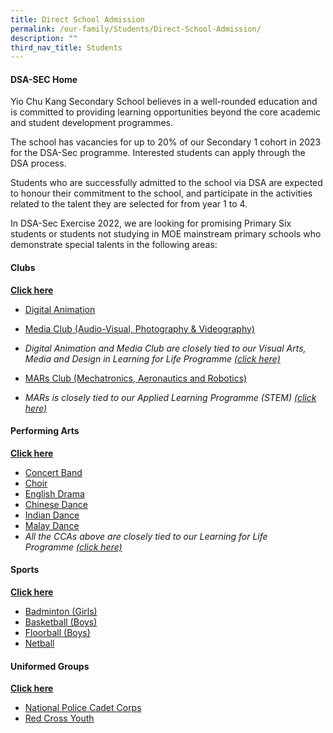 ```yaml
---
title: Direct School Admission
permalink: /our-family/Students/Direct-School-Admission/
description: ""
third_nav_title: Students
---
```

#### **DSA-SEC Home**

Yio Chu Kang Secondary School believes in a well-rounded education and is committed to providing learning opportunities beyond the core academic and student development programmes.

The school has vacancies for up to 20% of our Secondary 1 cohort in 2023 for the DSA-Sec programme. Interested students can apply through the DSA process.

Students who are successfully admitted to the school via DSA are expected to honour their commitment to the school, and participate in the activities related to the talent they are selected for from year 1 to 4.

In DSA-Sec Exercise 2022, we are looking for promising Primary Six students or students not studying in MOE mainstream primary schools who demonstrate special talents in the following areas:

#### **Clubs**
**[Click here](/files/Students/Direct%20School%20Admission/2%20DIRECT%20SCHOOL%20ADMISSION%20for%20CLUBS.pdf)**
*   [Digital Animation](https://yiochukangsec-moe-edu-sg-admin.cwp.sg/our-curriculum/non-academic-programmes/co-curricular-activities/clubs/digital-animation-club)
*   [Media Club (Audio-Visual, Photography & Videography)](https://yiochukangsec-moe-edu-sg-admin.cwp.sg/our-curriculum/non-academic-programmes/co-curricular-activities/clubs/media-club-audio-visual-photography-n-videography)
*   _Digital Animation and Media Club are closely tied to our Visual Arts, Media and Design in Learning for Life Programme [(click here)](https://yiochukangsec.moe.edu.sg/our-curriculum/distinctive-programmes/learning-for-life-programme)_
    
*   [MARs Club (Mechatronics, Aeronautics and Robotics)](https://yiochukangsec-moe-edu-sg-admin.cwp.sg/our-curriculum/non-academic-programmes/co-curricular-activities/clubs/mars-club-mechatronics-aeronautics-and-robotics)
*   _MARs is closely tied to our Applied Learning Programme (STEM) [(click here)](https://yiochukangsec.moe.edu.sg/our-curriculum/distinctive-programmes/applied-learning-programme)_

#### **Performing Arts**
**[Click here](/files/Students/Direct%20School%20Admission/3%20DIRECT%20SCHOOL%20ADMISSION%20%20FOR%20Performing%20Arts.pdf)**

*   [Concert Band](https://yiochukangsec.moe.edu.sg/our-curriculum/non-academic-programmes/co-curricular-activities/performing-arts/concert-band)
*   [Choir](https://yiochukangsec.moe.edu.sg/our-curriculum/non-academic-programmes/co-curricular-activities/performing-arts/choir)
*   [English Drama](https://yiochukangsec.moe.edu.sg/our-curriculum/non-academic-programmes/co-curricular-activities/performing-arts/english-drama)
*   [Chinese Dance](https://yiochukangsec.moe.edu.sg/our-curriculum/non-academic-programmes/co-curricular-activities/performing-arts/chinese-dance)
*   [Indian Dance](https://yiochukangsec.moe.edu.sg/our-curriculum/non-academic-programmes/co-curricular-activities/performing-arts/indian-dance)
*   [Malay Dance](https://yiochukangsec.moe.edu.sg/our-curriculum/non-academic-programmes/co-curricular-activities/performing-arts/malay-dance)
*   _All the CCAs above are closely tied to our Learning for Life Programme [(click here)](https://yiochukangsec.moe.edu.sg/our-curriculum/distinctive-programmes/learning-for-life-programme)_

#### **Sports**
**[Click here](/files/Students/Direct%20School%20Admission/4%20DIRECT%20SCHOOL%20ADMISSION%20for%20SPORTS.pdf)**
*   [Badminton (Girls)](https://yiochukangsec.moe.edu.sg/our-curriculum/non-academic-programmes/co-curricular-activities/physical-sports/badminton-boys-n-girls)
*   [Basketball (Boys)](https://yiochukangsec.moe.edu.sg/our-curriculum/non-academic-programmes/co-curricular-activities/physical-sports/basketball-boys)
*   [Floorball (Boys)](https://yiochukangsec.moe.edu.sg/our-curriculum/non-academic-programmes/co-curricular-activities/physical-sports/floorball-boys)
*   [Netball](https://yiochukangsec.moe.edu.sg/our-curriculum/non-academic-programmes/co-curricular-activities/physical-sports/netball)

#### **Uniformed Groups**
**[Click here](/files/Students/Direct%20School%20Admission/5%20DIRECT%20SCHOOL%20ADMISSION%20for%20UGs.pdf)**
*   [National Police Cadet Corps](https://yiochukangsec.moe.edu.sg/our-curriculum/non-academic-programmes/co-curricular-activities/uniformed-groups/npcc)
*   [Red Cross Youth](https://yiochukangsec.moe.edu.sg/our-curriculum/non-academic-programmes/co-curricular-activities/uniformed-groups/red-cross-youth)
